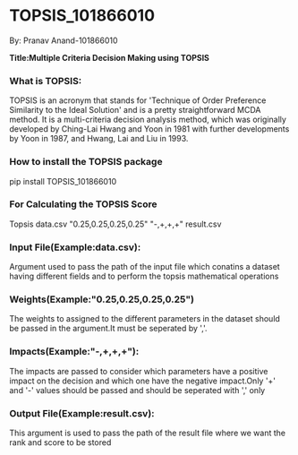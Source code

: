 # TOPSIS_101866010

By: Pranav Anand-101866010

**Title:Multiple Criteria Decision Making using TOPSIS**

### What is TOPSIS:
TOPSIS is an acronym that stands for 'Technique of Order Preference Similarity to the Ideal Solution' and is a pretty straightforward MCDA method. It is a multi-criteria decision analysis method, which was originally developed by Ching-Lai Hwang and Yoon in 1981 with further developments by Yoon in 1987, and Hwang, Lai and Liu in 1993.

### How to install the TOPSIS package

pip install TOPSIS_101866010

### For Calculating the TOPSIS Score

Topsis data.csv "0.25,0.25,0.25,0.25" "-,+,+,+" result.csv

### Input File(Example:data.csv):
Argument used to pass the path of the input file which conatins a dataset having different fields and to perform the topsis mathematical operations

### Weights(Example:"0.25,0.25,0.25,0.25")
The weights to assigned to the different parameters in the dataset should be passed in the argument.It must be seperated by ','.

### Impacts(Example:"-,+,+,+"):
The impacts are passed to consider which parameters have a positive impact on the decision and which one have the negative impact.Only '+' and '-' values should be passed and should be seperated with ',' only

### Output File(Example:result.csv):
This argument is used to pass the path of the result file where we want the rank and score to be stored
